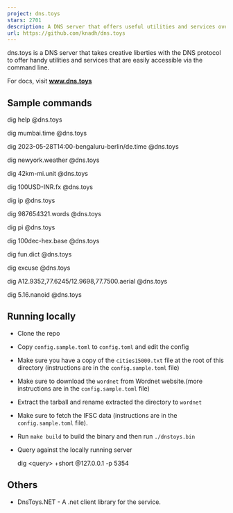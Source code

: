 ```yaml
---
project: dns.toys
stars: 2701
description: A DNS server that offers useful utilities and services over the DNS protocol. Weather, world time, unit conversion etc.
url: https://github.com/knadh/dns.toys
---
```


dns.toys is a DNS server that takes creative liberties with the DNS protocol to offer handy utilities and services that are easily accessible via the command line.

For docs, visit **www.dns.toys**

Sample commands
---------------

dig help @dns.toys

dig mumbai.time @dns.toys

dig 2023-05-28T14:00-bengaluru-berlin/de.time @dns.toys

dig newyork.weather @dns.toys

dig 42km-mi.unit @dns.toys

dig 100USD-INR.fx @dns.toys

dig ip @dns.toys

dig 987654321.words @dns.toys

dig pi @dns.toys

dig 100dec-hex.base @dns.toys

dig fun.dict @dns.toys

dig excuse @dns.toys

dig A12.9352,77.6245/12.9698,77.7500.aerial @dns.toys

dig 5.16.nanoid @dns.toys 

Running locally
---------------

-   Clone the repo
-   Copy `config.sample.toml` to `config.toml` and edit the config
-   Make sure you have a copy of the `cities15000.txt` file at the root of this directory (instructions are in the `config.sample.toml` file)
-   Make sure to download the `wordnet` from Wordnet website.(more instructions are in the `config.sample.toml` file)
-   Extract the tarball and rename extracted the directory to `wordnet`
-   Make sure to fetch the IFSC data (instructions are in the `config.sample.toml` file).
-   Run `make build` to build the binary and then run `./dnstoys.bin`
-   Query against the locally running server

    dig <query\> +short @127.0.0.1 -p 5354

Others
------

-   DnsToys.NET - A .net client library for the service.
